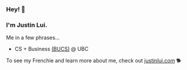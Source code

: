 ### Hey! 👋
### I'm Justin Lui.

Me in a few phrases...
- CS + Business [(BUCS)](https://mybcom.sauder.ubc.ca/bucs) @ UBC

To see my Frenchie and learn more about me, check out [justinlui.com](https://justinlui.com) 🐕 
